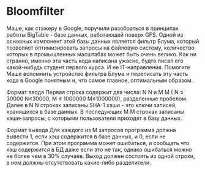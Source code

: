 # Bloomfilter

Маше, как стажеру в Google, поручили разобраться в принципах работы BigTable - базе данных, работающей поверх GFS. Одной из основных компонент этой базы данных является фильтр Блума, который позволяет оптимизировать запросы на файловую систему, количество которых в промышленных масштабах может быть очень велико. Как ни странно, именно эта часть кода написана ужасно, будто писал его какой-нибудь студент первого курса. И не IT-направления. Помогите Маше вспомнить устройство фильтра Блума и переписать эту часть кода в Google понятным и, что самое главное, оптимальным образом.

Формат ввода
Первая строка содержит два числа: 
N
N и 
M
M (
N
≤
30000
N≤30000, 
M
≤
1000000
M≤1000000), разделенные пробелом. Далее в 
N
N строках записаны SHA-1 хэши - это ключи записей, хранящихся в базе данных. В последующих 
M
M строках записаны хэши-запросы, с которыми пользователи приходят в базу данных.

Формат вывода
Для каждого из M запросов программа должна вывести 1, если хэш содержится в базе данных, и 0, если не содержится. При этом программа может ошибаться, и сообщать что хэш содержится в БД даже если это не так, однако ошибаться можно не более чем в 30% случаев. Выход должен состоять из одной строки, в нем должны отсутствовать какие-либо разделители.
